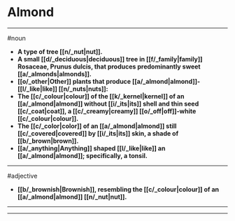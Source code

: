 # Almond
---
#noun
- **A type of tree [[n/_nut|nut]].**
- **A small [[d/_deciduous|deciduous]] tree in [[f/_family|family]] Rosaceae, Prunus dulcis, that produces predominantly sweet [[a/_almonds|almonds]].**
- **[[o/_other|Other]] plants that produce [[a/_almond|almond]]-[[l/_like|like]] [[n/_nuts|nuts]]:**
- **The [[c/_colour|colour]] of the [[k/_kernel|kernel]] of an [[a/_almond|almond]] without [[i/_its|its]] shell and thin seed [[c/_coat|coat]], a [[c/_creamy|creamy]] [[o/_off|off]]-white [[c/_colour|colour]].**
- **The [[c/_color|color]] of an [[a/_almond|almond]] still [[c/_covered|covered]] by [[i/_its|its]] skin, a shade of [[b/_brown|brown]].**
- **[[a/_anything|Anything]] shaped [[l/_like|like]] an [[a/_almond|almond]]; specifically, a tonsil.**
---
#adjective
- **[[b/_brownish|Brownish]], resembling the [[c/_colour|colour]] of an [[a/_almond|almond]] [[n/_nut|nut]].**
---
---
